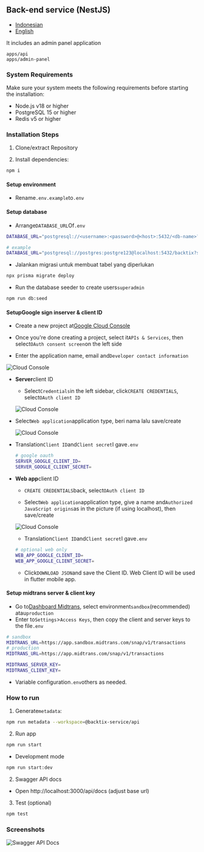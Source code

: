 ## Back-end service (NestJS)

-   [Indonesian](./api-service.md)
-   [English](./api-service.en.md)

It includes an admin panel application

    apps/api
    apps/admin-panel

### System Requirements

Make sure your system meets the following requirements before starting the installation:

-   Node.js v18 or higher
-   PostgreSQL 15 or higher
-   Redis v5 or higher

### Installation Steps

1.  Clone/extract Repository

2.  Install dependencies:

```bash
npm i
```

#### Setup environment

-   Rename`.env.example`to`.env`

#### Setup database

-   Arrange`DATABASE_URL`Of`.env`

```sh
DATABASE_URL="postgresql://<username>:<password>@<host>:5432/<db-name>?schema=public"

# example
DATABASE_URL="postgresql://postgres:postgre123@localhost:5432/backtix?schema=public"
```

-   Jalankan migrasi untuk membuat tabel yang diperlukan

```bash
npx prisma migrate deploy
```

-   Run the database seeder to create users`superadmin`

```bash
npm run db:seed
```

#### Setup**Google sign in**server & client ID

-   Create a new project at[Google Cloud Console](https://console.cloud.google.com/projectcreate)

-   Once you're done creating a project, select it`APIs & Services`, then select`OAuth consent screen`on the left side

-   Enter the application name, email and`Developer contact information`

![Cloud Console](/assets/Screenshot_1.png)

-   **Server**client ID

    -   Select`Credentials`in the left sidebar, click`CREATE CREDENTIALS`, select`OAuth client ID`

    ![Cloud Console](/assets/Screenshot_2.png)


-   Select`Web application`application type, beri nama lalu save/create

    ![Cloud Console](/assets/Screenshot_3.png)

-   Translation`Client ID`and`Client secret`I gave`.env`

    ```sh
    # google oauth
    SERVER_GOOGLE_CLIENT_ID=
    SERVER_GOOGLE_CLIENT_SECRET=
    ```

-   **Web app**client ID

    -   `CREATE CREDENTIALS`back, select`OAuth client ID`

    -   Select`Web application`application type, give a name and`Authorized JavaScript origins`as in the picture (if using localhost), then save/create

    ![Cloud Console](/assets/Screenshot_4.png)

    -   Translation`Client ID`and`Client secret`I gave`.env`

    ```sh
    # optional web only
    WEB_APP_GOOGLE_CLIENT_ID=
    WEB_APP_GOOGLE_CLIENT_SECRET=
    ```

    -   Click`DOWNLOAD JSON`and save the Client ID. Web Client ID will be used in flutter mobile app.

#### Setup midtrans server & client key

-   Go to[Dashboard Midtrans](https://dashboard.midtrans.com/), select environment`sandbox`(recommended) atau`production`
-   Enter to`Settings`>`Access Keys`, then copy the client and server keys to the file`.env`

```sh
# sandbox
MIDTRANS_URL=https://app.sandbox.midtrans.com/snap/v1/transactions
# production
MIDTRANS_URL=https://app.midtrans.com/snap/v1/transactions

MIDTRANS_SERVER_KEY=
MIDTRANS_CLIENT_KEY=
```

-   Variable configuration`.env`others as needed.

### How to run

1.  Generate`metadata`:

```bash
npm run metadata --workspace=@backtix-service/api
```

2.  Run app

```bash
npm run start
```

-   Development mode

```bash
npm run start:dev
```

2.  Swagger API docs

-   Open http&#x3A;//localhost:3000/api/docs (adjust base url)

3.  Test (optional)

```bash
npm test
```

### Screenshots

![Swagger API Docs](/assets/swagger.png)
